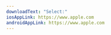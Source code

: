 ```yaml
---
downloadText: "Select:"
iosAppLink: https://www.apple.com
androidAppLink: https://www.apple.com
---
```

